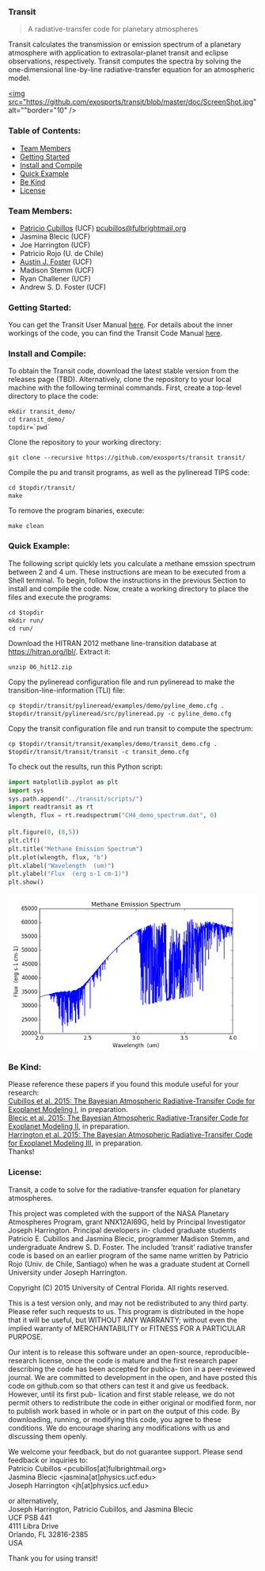 ### Transit
>A radiative-transfer code for planetary atmospheres  

Transit calculates the transmission or emission spectrum of a planetary atmosphere with application to extrasolar-planet transit and eclipse observations, respectively. Transit computes the spectra by solving the one-dimensional line-by-line radiative-transfer equation for an atmospheric model.  

<a href="https://www.youtube.com/watch?v=-GHBFHyeI14" target="_blank"><img src="https://github.com/exosports/transit/blob/master/doc/ScreenShot.jpg" 
alt=""border="10" /></a>

### Table of Contents:
* [Team Members](#team-members)
* [Getting Started](#getting-started)
* [Install and Compile](#install-and-compile)
* [Quick Example](#quick-example)
* [Be Kind](#be-kind)
* [License](#license)

### Team Members:
* [Patricio Cubillos](https://github.com/pcubillos/) (UCF) <pcubillos@fulbrightmail.org>
* Jasmina Blecic (UCF)
* Joe Harrington (UCF)
* Patricio Rojo (U. de Chile)
* [Austin J. Foster](http://aj-foster.com) (UCF)
* Madison Stemm (UCF)
* Ryan Challener (UCF)
* Andrew S. D. Foster (UCF)

### Getting Started:
You can get the Transit User Manual [here](https://exosports.github.io/transit/doc/Transit_User_Manual.html).  For details about the inner workings of the code, you can find the Transit Code Manual [here](https://exosports.github.io/transit/doc/Transit_Code_Manual.html).

### Install and Compile:
To obtain the Transit code, download the latest stable version from the releases page (TBD). Alternatively, clone the repository to your local machine with the following terminal commands.  First, create a top-level directory to place the code:  
```shell
mkdir transit_demo/  
cd transit_demo/  
topdir=`pwd`
```

Clone the repository to your working directory:  
```shell
git clone --recursive https://github.com/exosports/transit transit/
```

Compile the pu and transit programs, as well as the pylineread TIPS code:  
```shell
cd $topdir/transit/
make
```

To remove the program binaries, execute:  
```shell
make clean
```

### Quick Example:

The following script quickly lets you calculate a methane emssion
spectrum between 2 and 4 um.  These instructions are mean to be executed from a Shell terminal.  To begin, follow the instructions in
the previous Section to install and compile the code.  Now,
create a working directory to place the files and execute the
programs:
```shell
cd $topdir
mkdir run/  
cd run/  
```

Download the HITRAN 2012 methane line-transition database at https://hitran.org/lbl/. Extract it:
```shell
unzip 06_hit12.zip
```

Copy the pylineread configuration file and run pylineread to make the transition-line-information (TLI) file:
```shell
cp $topdir/transit/pylineread/examples/demo/pyline_demo.cfg .  
$topdir/transit/pylineread/src/pylineread.py -c pyline_demo.cfg
```

Copy the transit configuration file and run transit to compute the spectrum:
```shell
cp $topdir/transit/transit/examples/demo/transit_demo.cfg .  
$topdir/transit/transit/transit -c transit_demo.cfg
```

To check out the results, run this Python script:
```python
import matplotlib.pyplot as plt
import sys
sys.path.append("../transit/scripts/")
import readtransit as rt
wlength, flux = rt.readspectrum("CH4_demo_spectrum.dat", 0)

plt.figure(0, (8,5))
plt.clf()
plt.title("Methane Emission Spectrum")
plt.plot(wlength, flux, "b")
plt.xlabel("Wavelength  (um)")
plt.ylabel("Flux  (erg s-1 cm-1)")
plt.show()
```

<dl >
  <img src="doc/Methane_emission_spectra.png"   width="600">
</dl>


### Be Kind:
Please reference these papers if you found this module useful for your research:  
  [Cubillos et al. 2015: The Bayesian Atmospheric Radiative-Transifer Code for Exoplanet Modeling I](), in preparation.  
  [Blecic et al. 2015: The Bayesian Atmospheric Radiative-Transifer Code for Exoplanet Modeling II](), in preparation.  
  [Harrington et al. 2015: The Bayesian Atmospheric Radiative-Transifer Code for Exoplanet Modeling III](), in preparation.  
Thanks!


### License:

Transit, a code to solve for the radiative-transfer equation for planetary atmospheres.  

This project was completed with the support of the NASA Planetary Atmospheres Program, grant NNX12AI69G, held by Principal Investigator Joseph Harrington. Principal developers in- cluded graduate students Patricio E. Cubillos and Jasmina Blecic, programmer Madison Stemm, and undergraduate Andrew S. D. Foster. The included ’transit’ radiative transfer code is based on an earlier program of the same name written by Patricio Rojo (Univ. de Chile, Santiago) when he was a graduate student at Cornell University under Joseph Harrington.  

Copyright (C) 2015 University of Central Florida. All rights reserved.  

This is a test version only, and may not be redistributed to any third party. Please refer such requests to us. This program is distributed in the hope that it will be useful, but WITHOUT ANY WARRANTY; without even the implied warranty of MERCHANTABILITY or FITNESS FOR A PARTICULAR PURPOSE.  

Our intent is to release this software under an open-source, reproducible-research license, once the code is mature and the first research paper describing the code has been accepted for publica- tion in a peer-reviewed journal. We are committed to development in the open, and have posted this code on github.com so that others can test it and give us feedback. However, until its first pub- lication and first stable release, we do not permit others to redistribute the code in either original or modified form, nor to publish work based in whole or in part on the output of this code. By downloading, running, or modifying this code, you agree to these conditions. We do encourage sharing any modifications with us and discussing them openly.  

We welcome your feedback, but do not guarantee support. Please send feedback or inquiries to:  
Patricio Cubillos <pcubillos[at]fulbrightmail.org>  
Jasmina Blecic <jasmina[at]physics.ucf.edu>  
Joseph Harrington <jh[at]physics.ucf.edu>  

or alternatively,  
Joseph Harrington, Patricio Cubillos, and Jasmina Blecic  
UCF PSB 441  
4111 Libra Drive  
Orlando, FL 32816-2385  
USA  

Thank you for using transit!

